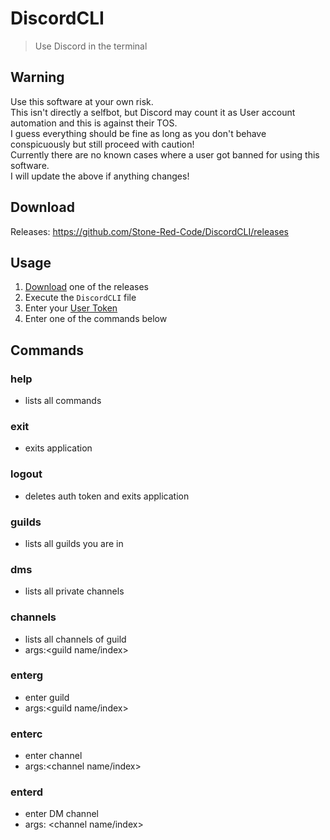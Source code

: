 # DiscordCLI
> Use Discord in the terminal

## Warning
Use this software at your own risk.\
This isn't directly a selfbot, but Discord may count it as User account automation and this is against their TOS.\
I guess everything should be fine as long as you don't behave conspicuously but still proceed with caution!\
Currently there are no known cases where a user got banned for using this software.\
I will update the above if anything changes!

## Download
Releases: https://github.com/Stone-Red-Code/DiscordCLI/releases

## Usage
1. <a href="https://github.com/Stone-Red-Code/DiscordCLI/releases">Download</a> one of the releases
2. Execute the `DiscordCLI` file
3. Enter your <a href="https://github.com/Tyrrrz/DiscordChatExporter/wiki/Obtaining-Token-and-Channel-IDs#how-to-get-a-user-token">User Token</a>
4. Enter one of the commands below

## Commands
### help
  - lists all commands
### exit
  - exits application
### logout
  - deletes auth token and exits application
### guilds
  - lists all guilds you are in
### dms
  - lists all private channels
### channels
  - lists all channels of guild
  - args:<guild name/index>
### enterg
  - enter guild
  - args:<guild name/index>
### enterc
  - enter channel
  - args:<channel name/index>
### enterd
  - enter DM channel
  - args: <channel name/index>

